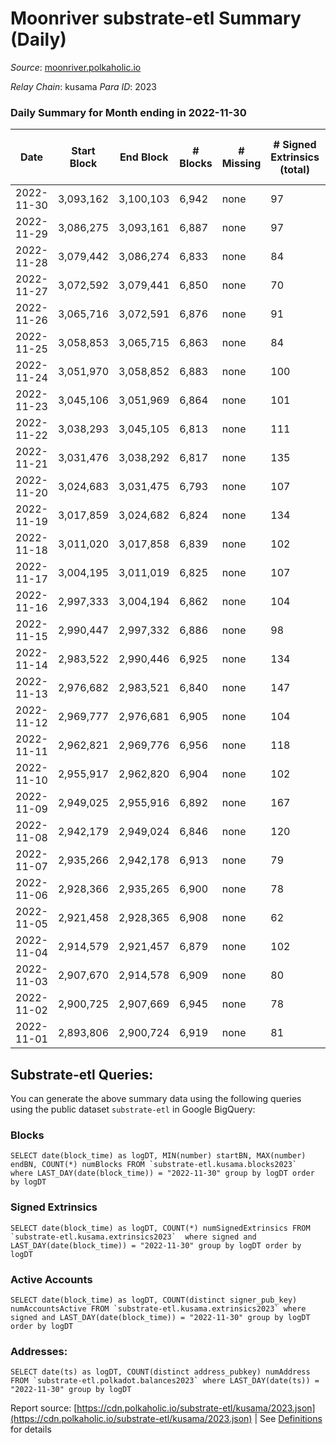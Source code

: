 # Moonriver substrate-etl Summary (Daily)

_Source_: [moonriver.polkaholic.io](https://moonriver.polkaholic.io)

*Relay Chain*: kusama
*Para ID*: 2023



### Daily Summary for Month ending in 2022-11-30


| Date | Start Block | End Block | # Blocks | # Missing | # Signed Extrinsics (total) | # Active Accounts | # Addresses with Balances | # Events | # Transfers | # XCM Transfers In | # XCM Transfers Out |
| ---- | ----------- | --------- | -------- | --------- | --------------------------- | ----------------- | ------------------------- | -------- | ----------- | ------------------ | ------------------- |
| 2022-11-30 | 3,093,162 | 3,100,103 | 6,942 | none  | 97 | 56 | 580,205 | 513,712 | 6,460 ($1,821,736.79) | 23 ($77,729.22) | 98 ($169,933.45) |
| 2022-11-29 | 3,086,275 | 3,093,161 | 6,887 | none  | 97 | 67 | 575,401 | 504,512 | 5,268 ($2,781,029.46) | 24 ($144,228.35) | 72 ($20,811.44) |
| 2022-11-28 | 3,079,442 | 3,086,274 | 6,833 | none  | 84 | 53 | 575,247 | 490,932 | 5,561 ($956,242.82) | 41 ($81,831.42) | 75 ($12,691.34) |
| 2022-11-27 | 3,072,592 | 3,079,441 | 6,850 | none  | 70 | 48 | 575,137 | 483,012 | 5,527 ($1,074,717.54) | 48 ($121,430.86) | 73 ($112,162.13) |
| 2022-11-26 | 3,065,716 | 3,072,591 | 6,876 | none  | 91 | 55 | 575,050 | 455,872 | 4,844 ($1,701,840.33) | 23 ($44,451.76) | 53 ($25,403.45) |
| 2022-11-25 | 3,058,853 | 3,065,715 | 6,863 | none  | 84 | 55 | 574,993 | 436,010 | 3,798 ($609,498.94) | 20 ($1,635.45) | 51 ($46,581.49) |
| 2022-11-24 | 3,051,970 | 3,058,852 | 6,883 | none  | 100 | 62 | 574,891 | 478,639 | 5,051 ($1,130,631.40) | 42 ($17,014.62) | 60 ($191,509.30) |
| 2022-11-23 | 3,045,106 | 3,051,969 | 6,864 | none  | 101 | 61 | 574,784 | 497,920 | 6,462 ($1,712,832.34) | 39 ($67,518.57) | 81 ($40,395.65) |
| 2022-11-22 | 3,038,293 | 3,045,105 | 6,813 | none  | 111 | 57 |  | 550,291 | 7,326 ($1,644,623.70) | 68 ($60,786.33) | 106 ($71,956.33) |
| 2022-11-21 | 3,031,476 | 3,038,292 | 6,817 | none  | 135 | 78 |  | 580,653 | 8,721 ($1,596,829.28) | 33 ($8,240.63) | 95 ($33,574.56) |
| 2022-11-20 | 3,024,683 | 3,031,475 | 6,793 | none  | 107 | 65 |  | 526,666 | 7,186 ($1,725,955.18) | 44 ($130,462.17) | 98 ($148,657.89) |
| 2022-11-19 | 3,017,859 | 3,024,682 | 6,824 | none  | 134 | 79 |  | 534,327 | 6,812 ($2,559,420.95) | 39 ($110,678.79) | 86 ($103,502.00) |
| 2022-11-18 | 3,011,020 | 3,017,858 | 6,839 | none  | 102 | 62 |  | 438,086 | 3,962 ($1,125,175.57) | 51 ($13,817.07) | 78 ($49,153.47) |
| 2022-11-17 | 3,004,195 | 3,011,019 | 6,825 | none  | 107 | 55 |  | 491,398 | 4,924 ($714,250.57) | 49 ($79,063.65) | 75 ($27,031.91) |
| 2022-11-16 | 2,997,333 | 3,004,194 | 6,862 | none  | 104 | 62 | 573,807 | 484,826 | 4,933 ($1,293,618.39) | 32 ($13,876.87) | 43 ($21,227.20) |
| 2022-11-15 | 2,990,447 | 2,997,332 | 6,886 | none  | 98 | 63 | 573,575 | 591,455 | 7,484 ($1,879,539.52) | 57 ($36,187.33) | 75 ($101,325.32) |
| 2022-11-14 | 2,983,522 | 2,990,446 | 6,925 | none  | 134 | 79 |  | 640,666 | 8,123 ($1,687,184.75) | 72 ($95,452.57) | 74 ($40,848.73) |
| 2022-11-13 | 2,976,682 | 2,983,521 | 6,840 | none  | 147 | 88 |  | 539,675 | 7,710 ($2,052,422.58) | 67 ($136,517.78) | 40 ($33,211.98) |
| 2022-11-12 | 2,969,777 | 2,976,681 | 6,905 | none  | 104 | 62 |  | 520,111 | 6,925 ($1,289,325.86) | 70 ($69,301.05) | 44 ($11,829.47) |
| 2022-11-11 | 2,962,821 | 2,969,776 | 6,956 | none  | 118 | 65 |  | 634,177 | 9,943 ($2,287,958.56) | 82 ($126,465.70) | 80 ($26,788.23) |
| 2022-11-10 | 2,955,917 | 2,962,820 | 6,904 | none  | 102 | 71 |  | 873,199 | 16,036 ($5,255,774.45) | 111 ($209,198.56) | 119 ($248,425.76) |
| 2022-11-09 | 2,949,025 | 2,955,916 | 6,892 | none  | 167 | 94 |  | 972,194 | 16,080 ($5,688,679.56) | 129 ($127,130.39) | 149 ($296,094.80) |
| 2022-11-08 | 2,942,179 | 2,949,024 | 6,846 | none  | 120 | 73 |  | 864,872 | 12,440 ($4,087,412.54) | 90 ($361,995.03) | 98 ($262,795.62) |
| 2022-11-07 | 2,935,266 | 2,942,178 | 6,913 | none  | 79 | 51 |  | 569,146 | 7,269 ($1,526,293.33) | 66 ($66,299.81) | 89 ($94,521.52) |
| 2022-11-06 | 2,928,366 | 2,935,265 | 6,900 | none  | 78 | 43 |  | 513,229 | 5,832 ($1,468,279.80) | 29 ($14,289.74) | 48 ($37,245.52) |
| 2022-11-05 | 2,921,458 | 2,928,365 | 6,908 | none  | 62 | 43 |  | 569,889 | 9,196 ($2,716,898.92) | 58 ($71,926.59) | 62 ($88,547.47) |
| 2022-11-04 | 2,914,579 | 2,921,457 | 6,879 | none  | 102 | 48 | 570,456 | 580,347 | 7,895 ($3,137,072.30) | 79 ($59,652.78) | 93 ($33,678.37) |
| 2022-11-03 | 2,907,670 | 2,914,578 | 6,909 | none  | 80 | 50 | 570,311 | 559,265 | 7,021 ($3,416,536.63) | 47 ($101,035.52) | 69 ($15,640.89) |
| 2022-11-02 | 2,900,725 | 2,907,669 | 6,945 | none  | 78 | 48 | 570,127 | 542,797 | 6,987 ($1,186,166.78) | 88 ($57,620.27) | 89 ($55,240.90) |
| 2022-11-01 | 2,893,806 | 2,900,724 | 6,919 | none  | 81 | 51 | 569,937 | 518,803 | 6,511 ($1,342,661.84) | 87 ($294,010.41) | 67 ($41,053.71) |

## Substrate-etl Queries:
You can generate the above summary data using the following queries using the public dataset `substrate-etl` in Google BigQuery:


### Blocks
```
SELECT date(block_time) as logDT, MIN(number) startBN, MAX(number) endBN, COUNT(*) numBlocks FROM `substrate-etl.kusama.blocks2023`  where LAST_DAY(date(block_time)) = "2022-11-30" group by logDT order by logDT
```


### Signed Extrinsics
```
SELECT date(block_time) as logDT, COUNT(*) numSignedExtrinsics FROM `substrate-etl.kusama.extrinsics2023`  where signed and LAST_DAY(date(block_time)) = "2022-11-30" group by logDT order by logDT
```


### Active Accounts
```
SELECT date(block_time) as logDT, COUNT(distinct signer_pub_key) numAccountsActive FROM `substrate-etl.kusama.extrinsics2023` where signed and LAST_DAY(date(block_time)) = "2022-11-30" group by logDT order by logDT
```


### Addresses:
```
SELECT date(ts) as logDT, COUNT(distinct address_pubkey) numAddress FROM `substrate-etl.polkadot.balances2023` where LAST_DAY(date(ts)) = "2022-11-30" group by logDT
```



Report source: [https://cdn.polkaholic.io/substrate-etl/kusama/2023.json](https://cdn.polkaholic.io/substrate-etl/kusama/2023.json) | See [Definitions](/DEFINITIONS.md) for details
